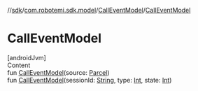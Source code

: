 //[sdk](../../../index.md)/[com.robotemi.sdk.model](../index.md)/[CallEventModel](index.md)/[CallEventModel](-call-event-model.md)



# CallEventModel  
[androidJvm]  
Content  
fun [CallEventModel](-call-event-model.md)(source: [Parcel](https://developer.android.com/reference/kotlin/android/os/Parcel.html))  
fun [CallEventModel](-call-event-model.md)(sessionId: [String](https://kotlinlang.org/api/latest/jvm/stdlib/kotlin/-string/index.html), type: [Int](https://kotlinlang.org/api/latest/jvm/stdlib/kotlin/-int/index.html), state: [Int](https://kotlinlang.org/api/latest/jvm/stdlib/kotlin/-int/index.html))  



